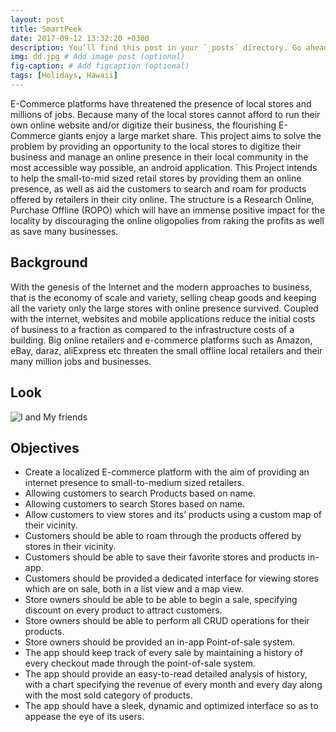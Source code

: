 ```yaml
---
layout: post
title: SmartPeek
date: 2017-09-12 13:32:20 +0300
description: You’ll find this post in your `_posts` directory. Go ahead and edit it and re-build the site to see your changes. # Add post description (optional)
img: dd.jpg # Add image post (optional)
fig-caption: # Add figcaption (optional)
tags: [Holidays, Hawaii]
---
```


E-Commerce platforms have threatened the presence of local stores and millions of jobs. Because many of the local stores cannot afford to run their own online website and/or digitize their business, the flourishing E-Commerce giants enjoy a large market share. This project aims to solve the problem by providing an opportunity to the local stores to digitize their business and manage an online presence in their local community in the most accessible way possible, an android application. This Project intends to help the small-to-mid sized retail stores by providing them an online presence, as well as aid the customers to search and roam for products offered by retailers in their city online. The structure is a Research Online, Purchase Offline (ROPO) which will have an immense positive impact for the locality by discouraging the online oligopolies from raking the profits as well as save many businesses. 


## Background
With the genesis of the Internet and the modern approaches to business, that is the economy of scale and variety, selling cheap goods and keeping all the variety only the large stores with online presence survived. Coupled with the internet, websites and mobile applications reduce the initial costs of business to a fraction as compared to the infrastructure costs of a building. Big online retailers and e-commerce platforms such as Amazon, eBay, daraz, aliExpress etc threaten the small offline local retailers and their many million jobs and businesses. 


## Look

![I and My friends]({{site.baseurl}}/assets/img/main.png)

## Objectives

*	Create a localized E-commerce platform with the aim of providing an internet presence to small-to-medium sized retailers.
*	Allowing customers to search Products based on name.
*	Allowing customers to search Stores based on name.
*	Allow customers to view stores and its’ products using a custom map of their vicinity.
*	Customers should be able to roam through the products offered by stores in their vicinity.
*	Customers should be able to save their favorite stores and products in-app.
*	Customers should be provided a dedicated interface for viewing stores which are on sale, both in a list view and a map view.
*	Store owners should be able to be able to begin a sale, specifying discount on every product to attract customers.
*	Store owners should be able to perform all CRUD operations for their products. 
*	Store owners should be provided an in-app Point-of-sale system.
*	The app should keep track of every sale by maintaining a history of every checkout made through the point-of-sale system.
*	The app should provide an easy-to-read detailed analysis of history, with a chart specifying the revenue of every month and every day along with the most sold category of products.
*	The app should have a sleek, dynamic and optimized interface so as to appease the eye of its users.

